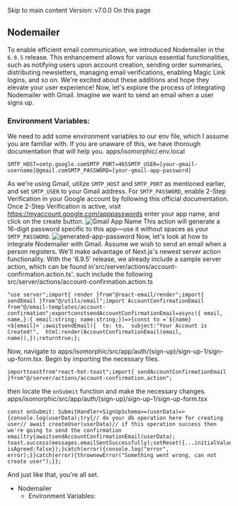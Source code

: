 Skip to main content
Version: v7.0.0
On this page
## Nodemailer​
To enable efficient email communication, we introduced Nodemailer in the `6.9.5` release. This enhancement allows for various essential functionalities, such as notifying users upon account creation, sending order summaries, distributing newsletters, managing email verifications, enabling Magic Link logins, and so on. We're excited about these additions and hope they elevate your user experience!
Now, let's explore the process of integrating Nodemailer with Gmail. Imagine we want to send an email when a user signs up.
### Environment Variables:​
We need to add some environment variables to our env file, which I assume you are familiar with. If you are unaware of this, we have thorough documentation that will help you.
apps/isomorphic/.env.local
```
SMTP_HOST=smtp.google.comSMTP_PORT=465SMTP_USER=[your-gmail-username]@gmail.comSMTP_PASSWORD=[your-gmail-app-password]
```

As we're using Gmail, utilize `SMTP_HOST` and `SMTP_PORT` as mentioned earlier, and set `SMTP_USER` to your Gmail address.
For `SMTP_PASSWORD`, enable 2-Step Verification in your Google account by following this official documentation.
Once 2-Step Verification is active, visit https://myaccount.google.com/apppasswords enter your app name, and click on the create button.
![Gmail App Name](https://isomorphic-doc.vercel.app/assets/images/gmail-app-name-6654d305d48e3bf6f76fdcff4e318c55.png)
This action will generate a 16-digit password specific to this app—use it without spaces as your `SMTP_PASSWORD`.
![generated-app-password](https://isomorphic-doc.vercel.app/assets/images/generated-app-password-89f86c5fa0dcd53aa5dbdb6c5f5b97b3.png)
Now, let's look at how to integrate Nodemailer with Gmail. Assume we wish to send an email when a person registers. We'll make advantage of Next.js's newest server action functionality.
With the '6.9.5' release, we already include a sample server action, which can be found in'src/server/actions/account-confirmation.action.ts'. such include the following
src/server/actions/account-confirmation.action.ts
```
"use server";import{ render }from"@react-email/render";import{ sendEmail }from"@/utils/email";import AccountConfirmationEmail from"@/email-templates/account-confirmation";exportconstsendAccountConfirmationEmail=async({ email, name,}:{ email:string; name:string;})=>{const to =`${name}<${email}>`;awaitsendEmail({  to: to,  subject:"Your Account is Created!",  html:render(AccountConfirmationEmail(email, name)),});returntrue;};
```

Now, navigate to apps/isomorphic/src/app/auth/(sign-up)/sign-up-1/sign-up-form.tsx. Begin by importing the necessary files.
```
importtoastfrom"react-hot-toast";import{ sendAccountConfirmationEmail }from"@/server/actions/account-confirmation.action";
```

then locate the `onSubmit` function and make the necessary changes.
apps/isomorphic/src/app/auth/(sign-up)/sign-up-1/sign-up-form.tsx
```
const onSubmit: SubmitHandler<SignUpSchema>=(userData)=>{console.log(userData);try{// do your db operation here for creating user// await createUser(userData)// if this operation success then we're going to send the confirmation emailtry{awaitsendAccountConfirmationEmail(userData);   toast.success(messages.emailSentSuccessfully);setReset({...initialValues, isAgreed:false});}catch(error){console.log("error", error);}}catch(error){thrownewError("Something went wrong, can not create user");}};
```

And just like that, you're all set.
  * Nodemailer
    * Environment Variables:


